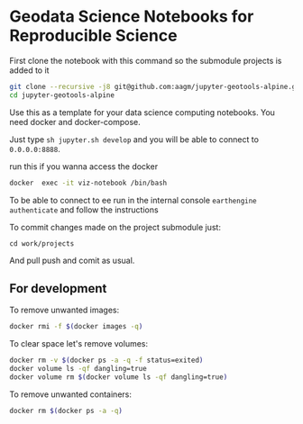 # Geodata Science Notebooks for Reproducible Science

First clone the notebook with this command  so the submodule projects is added to it

``` bash
git clone --recursive -j8 git@github.com:aagm/jupyter-geotools-alpine.git
cd jupyter-geotools-alpine
```

Use this as a template for your data science computing notebooks. You need docker and docker-compose.

Just type `sh jupyter.sh develop` and you will be able to connect to `0.0.0.0:8888`.

run this if you wanna access the docker

``` bash
docker  exec -it viz-notebook /bin/bash
```
To be able to connect to ee run in the internal console `earthengine authenticate` and follow the instructions

To commit changes made on the project submodule just:
```
cd work/projects
```
And pull push and comit as usual.

## For development

To remove unwanted images:  

``` bash
docker rmi -f $(docker images -q)
```

To clear space let's remove volumes:  

``` bash
docker rm -v $(docker ps -a -q -f status=exited)
docker volume ls -qf dangling=true
docker volume rm $(docker volume ls -qf dangling=true)
```

To remove unwanted containers:  

``` bash
docker rm $(docker ps -a -q)
```
